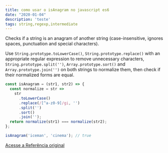```yaml
---
title: como usar o isAnagram no javascript es6
date: "2020-01-04"
description: 'teste'
tags: string,regexp,intermediate
---
```


Checks if a string is an anagram of another string (case-insensitive, ignores spaces, punctuation and special characters).

Use `String.prototype.toLowerCase()`, `String.prototype.replace()` with an appropriate regular expression to remove unnecessary characters, `String.prototype.split('')`, `Array.prototype.sort()` and `Array.prototype.join('')` on both strings to normalize them, then check if their normalized forms are equal.

```js
const isAnagram = (str1, str2) => {
  const normalize = str =>
    str
      .toLowerCase()
      .replace(/[^a-z0-9]/gi, '')
      .split('')
      .sort()
      .join('');
  return normalize(str1) === normalize(str2);
};
```

```js
isAnagram('iceman', 'cinema'); // true
```

[Acesse a Referência original](http://github.com/30-seconds/)
